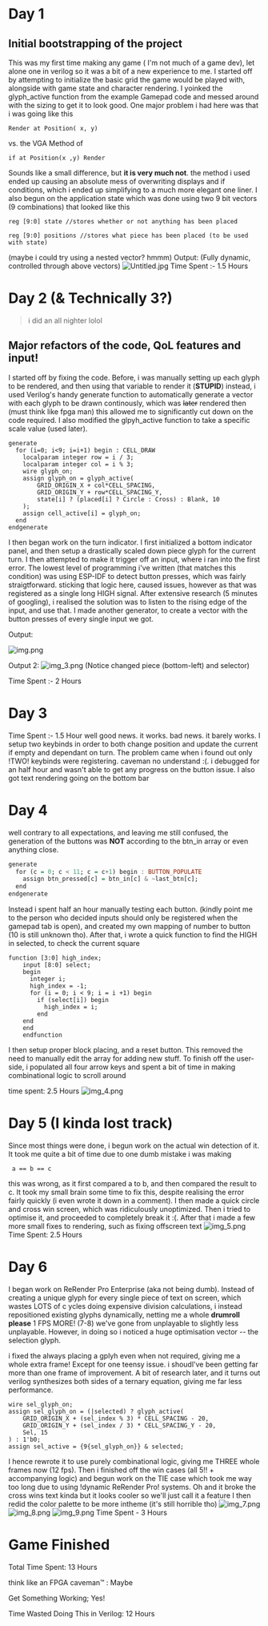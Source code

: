# Day 1
## Initial bootstrapping of the project
This was my first time making any game ( I'm not much of a game dev), let alone one in verilog so it was a bit of a new experience to me. I started off by attempting to initialize the basic grid the game would be played with, alongside with game state and character rendering. I yoinked the glyph_active function from the example Gamepad code and messed around with the sizing to get it to look good. One major problem i had here was that i was going like this

`Render at Position( x, y)`

vs. the VGA Method of

`if at Position(x ,y) Render`

Sounds like a small difference, but **it is very much not**. the method i used ended up causing an absolute mess of overwriting displays and if conditions, which i ended up simplifying to a much more elegant one liner. I also begun on the application state which was done using two 9 bit vectors (9 combinations) that looked like this

`reg [9:0] state //stores whether or not anything has been placed`

`reg [9:0] positions //stores what piece has been placed (to be used with state)`

(maybe i could try using a nested vector? hmmm)
Output: (Fully dynamic, controlled through above vectors)
![Untitled.jpg](Untitled.jpg)
Time Spent :- 1.5 Hours

# Day 2 (& Technically 3?)
> i did an all nighter lolol
## Major refactors of the code, QoL features and input!
I started off by fixing the code. Before, i was manually setting up each glyph to be rendered, and then using that variable to render it
(**STUPID**)
instead, i used Verilog's handy generate function to automatically generate a vector with each glyph to be drawn continously, which was ~~later~~ rendered then (must think like fpga man)
this allowed me to significantly cut down on the code required. I also modified the glpyh_active function to take a specific scale value (used later).
````
generate
  for (i=0; i<9; i=i+1) begin : CELL_DRAW
    localparam integer row = i / 3;
    localparam integer col = i % 3;
    wire glyph_on;
    assign glyph_on = glyph_active(
        GRID_ORIGIN_X + col*CELL_SPACING,
        GRID_ORIGIN_Y + row*CELL_SPACING_Y,
        state[i] ? (placed[i] ? Circle : Cross) : Blank, 10
    );
    assign cell_active[i] = glyph_on;
  end
endgenerate
````
I then began work on the turn indicator. I first initialized a bottom indicator panel, and then setup a drastically scaled down 
piece glyph for the current turn. I then attempted to make it trigger off an input, where i ran into the first error.
The lowest level of programming i've written (that matches this condition) was using ESP-IDF to detect button presses, which was fairly straigtforward.
sticking that logic here, caused issues, however as that was registered as a single long HIGH signal. After extensive research (5 minutes of googling), i realised the solution was to 
listen to the rising edge of the input, and use that. I made another generator, to create a vector with the button presses of every single input we got.

Output:

![img.png](img.png)

Output 2:
![img_3.png](img_3.png)
(Notice changed piece (bottom-left) and selector)

Time Spent :- 2 Hours

# Day 3
Time Spent :- 1.5 Hour
well good news. it works. bad news. it barely works. I setup two keybinds in order to both change position and 
update the current if empty and dependant on turn. The problem came when i found out only !TWO! keybinds were registering.
caveman no understand :(. i debugged for an half hour and wasn't able to get any progress on the button issue. I also got text rendering going on the bottom bar    

# Day 4
well contrary to all expectations, and leaving me still confused, the generation of the buttons was **NOT**
according to the btn_in array or even anything close.
```Haskell
generate
  for (c = 0; c < 11; c = c+1) begin : BUTTON_POPULATE
    assign btn_pressed[c] = btn_in[c] & ~last_btn[c];
  end
endgenerate

```

Instead i spent half an hour manually testing each button. (kindly point me to the person who decided
inputs should only be registered when the gamepad tab is open), and created my own mapping of number to button
(10 is still unknown tho). After that, i wrote a quick function to find the HIGH in selected, to check the current square
```eleventy
function [3:0] high_index;
    input [8:0] select;
    begin
      integer i;
      high_index = -1;
      for (i = 0; i < 9; i = i +1) begin
        if (select[i]) begin
          high_index = i;
        end
    end
    end
    endfunction
```
I then setup proper block placing, and a reset button. This removed the need to manually edit the array for adding new stuff.
To finish off the user-side, i populated all four arrow keys and spent a bit of time in making combinational logic to scroll around

time spent: 2.5 Hours
![img_4.png](img_4.png)

# Day 5 (I kinda lost track)
Since most things were done, i begun work on the actual win detection of it. It took me quite a bit of time due to one dumb mistake i was making

```floobits
 a == b == c
```
this was wrong, as it first compared a to b, and then compared the result to c. It took my small brain some time to fix this, despite realising the error
fairly quickly (i even wrote it down in a comment). I then made a quick circle and cross win screen, which was ridiculously unoptimized.
Then i tried to optimise it, and  proceeded to completely break it :(. After that i made a few more small fixes to rendering, such as fixing offscreen 
text
![img_5.png](img_5.png)
Time Spent: 2.5 Hours

# Day 6
I began work on ReRender Pro Enterprise (aka not being dumb). Instead of creating a unique glyph for every single piece of text on screen, which wastes LOTS of c
ycles doing expensive division calculations, i instead repositioned existing glyphs dynamically, netting me a whole
**drumroll please**
1 FPS MORE!
(7-8)
we've gone from unplayable to slightly less unplayable.
However, in doing so i noticed a huge optimisation vector -- the selection glyph.

i fixed the always placing a gplyh even when not required, giving me a whole extra frame! Except for one teensy issue. i shoudl've been getting
far more than one frame of improvement. A bit of research later, and it turns out verilog synthesizes both sides of a ternary equation, giving me 
far less performance.
```
wire sel_glyph_on;
assign sel_glyph_on = (|selected) ? glyph_active(
    GRID_ORIGIN_X + (sel_index % 3) * CELL_SPACING - 20,
    GRID_ORIGIN_Y + (sel_index / 3) * CELL_SPACING_Y - 20,
    Sel, 15
) : 1'b0;
assign sel_active = {9{sel_glyph_on}} & selected;
```
I hence rewrote it to use purely combinational logic, giving me THREE whole frames now (12 fps).
Then i finished off the win cases (all 5!! + accompanying logic) and begun work on the TIE case
which took me way too long due to using !dynamic ReRender Pro! systems. Oh and it broke the cross wins text kinda but it looks cooler
so we'll just call it a feature
I then redid the color palette to be more intheme (it's still horrible tho)
![img_7.png](img_7.png)
![img_8.png](img_8.png)
![img_9.png](img_9.png)
Time Spent - 3 Hours

Game Finished
======
Total Time Spent: 13 Hours

think like an FPGA caveman™ : Maybe

Get Something Working; Yes!

Time Wasted Doing This in Verilog: 12 Hours

